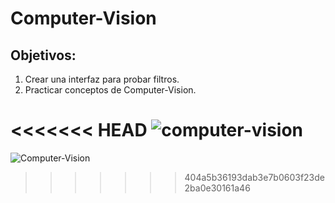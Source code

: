 # Computer-Vision 

## Objetivos:

1. Crear una interfaz para probar filtros.
2. Practicar conceptos de Computer-Vision.

<<<<<<< HEAD
![computer-vision](https://cdn.forbes.com.mx/2021/03/computer-vision-640x360.jpg)
=======
![Computer-Vision](https://www.google.com/url?sa=i&url=https%3A%2F%2Fwww.forbes.com.mx%2Fred-forbes-5-aplicaciones-de-computer-vision-que-te-sorprenderan%2F&psig=AOvVaw1c_41U5u1n4tKxwCZVzMfR&ust=1631811802021000&source=images&cd=vfe&ved=0CAkQjRxqFwoTCJjVzuG6gfMCFQAAAAAdAAAAABAD)
>>>>>>> 404a5b36193dab3e7b0603f23de2ba0e30161a46
